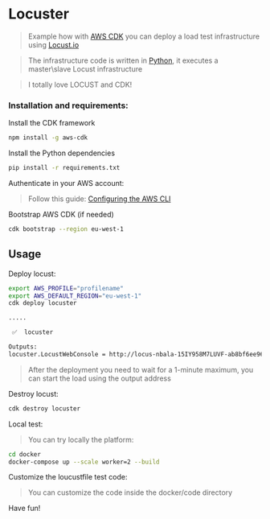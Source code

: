 # Locuster

> Example how with [AWS CDK](https://docs.aws.amazon.com/cdk/latest/guide/home.html) you can deploy a
> load test infrastructure using [Locust.io](https://locust.io/)

> The infrastructure code is written in [Python](https://www.python.org/), it executes a master\slave Locust infrastructure

> I totally love LOCUST and CDK!

### Installation and requirements:

Install the CDK framework

```bash
npm install -g aws-cdk
```

Install the Python dependencies

```bash
pip install -r requirements.txt
```

Authenticate in your AWS account:

> Follow this guide: [Configuring the AWS CLI](https://docs.aws.amazon.com/cli/latest/userguide/cli-chap-configure.html)

Bootstrap AWS CDK (if needed)

```bash
cdk bootstrap --region eu-west-1
```

## Usage

Deploy locust:

```bash
export AWS_PROFILE="profilename"
export AWS_DEFAULT_REGION="eu-west-1"
cdk deploy locuster

.....

 ✅  locuster

Outputs:
locuster.LocustWebConsole = http://locus-nbala-15IY958M7LUVF-ab8bf6ee96743c80.elb.eu-west-1.amazonaws.com:8089
```

> After the deployment you need to wait for a 1-minute maximum, you can start the load using the output address


Destroy locust:

```bash
cdk destroy locuster
```

Local test:

> You can try locally the platform:

```bash
cd docker
docker-compose up --scale worker=2 --build
```

Customize the loucustfile test code:

> You can customize the code inside the docker/code directory

Have fun!
